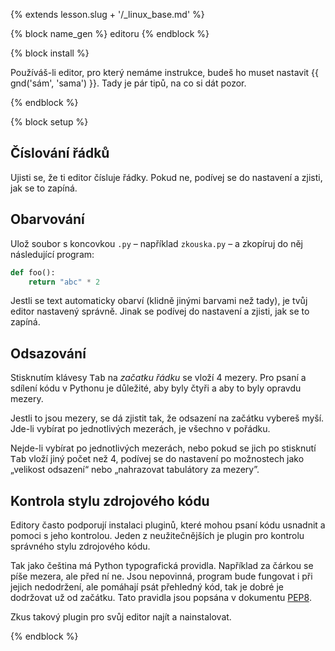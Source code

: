 {% extends lesson.slug + '/_linux_base.md' %}

{% block name_gen %} editoru {% endblock %}

{% block install %}

Používáš-li editor, pro který nemáme instrukce, budeš ho muset nastavit
{{ gnd('sám', 'sama') }}.
Tady je pár tipů, na co si dát pozor.

{% endblock %}

{% block setup %}

## Číslování řádků

Ujisti se, že ti editor čísluje řádky.
Pokud ne, podívej se do nastavení a zjisti, jak se to zapíná.


## Obarvování

Ulož soubor s koncovkou `.py` – například `zkouska.py` – a zkopíruj do něj
následující program:

```python
def foo():
    return "abc" * 2
```

Jestli se text automaticky obarví (klidně jinými barvami než tady),
je tvůj editor nastavený správně.
Jinak se podívej do nastavení a zjisti, jak se to zapíná.


## Odsazování

Stisknutím klávesy <kbd>Tab</kbd> na *začatku řádku* se vloží 4 mezery.
Pro psaní a sdílení kódu v Pythonu je důležité,
aby byly čtyři a aby to byly opravdu mezery.

Jestli to jsou mezery, se dá zjistit tak, že odsazení na začátku vybereš myší.
Jde-li vybírat po jednotlivých mezerách, je všechno v pořádku.

Nejde-li vybírat po jednotlivých mezerách, nebo pokud se jich po stisknutí
<kbd>Tab</kbd> vloží jiný počet než 4, podívej se do nastavení po možnostech
jako „velikost odsazení“ nebo „nahrazovat tabulátory za mezery”.


## Kontrola stylu zdrojového kódu

Editory často podporují instalaci pluginů, které mohou psaní kódu usnadnit
a pomoci s jeho kontrolou.
Jeden z neužitečnějších je plugin pro kontrolu správného stylu zdrojového kódu.

Tak jako čeština má Python typografická providla.
Například za čárkou se píše mezera, ale před ní ne.
Jsou nepovinná, program bude fungovat i při jejich nedodržení,
ale pomáhají psát přehledný kód, tak je dobré je dodržovat už od začátku.
Tato pravidla jsou popsána
v dokumentu [PEP8](https://www.python.org/dev/peps/pep-0008/).

Zkus takový plugin pro svůj editor najít a nainstalovat.

{% endblock %}
